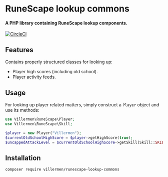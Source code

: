 # RuneScape lookup commons

#### A PHP library containing RuneScape lookup components.

[![CircleCI](https://circleci.com/gh/villermen/runescape-lookup-commons.svg?style=svg)](https://circleci.com/gh/villermen/runescape-lookup-commons)

## Features

Contains properly structured classes for looking up:
- Player high scores (including old school).
- Player activity feeds.

## Usage

For looking up player related matters, simply construct a `Player` object and use its methods:

```php
use Villermen\RuneScape\Player;
use Villermen\RuneScape\Skill;

$player = new Player("Villermen");
$currentOldSchoolHighScore = $player->getHighScore(true);
$uncappedAttackLevel = $currentOldSchoolHighScore->getSkill(Skill::SKILL_ATTACK)->getLevel(true);
```

## Installation

`composer require villermen/runescape-lookup-commons`

